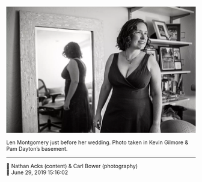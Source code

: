 ![Len Montgomery just before her wedding](assets/af7c3e7a75c5f77f420be73b62779488.webp)

Len Montgomery just before her wedding. Photo taken in Kevin Gilmore & Pam Dayton’s basement.

- - - -

<span aria-hidden="true">👥</span> Nathan Acks (content) & Carl Bower (photography)  
<span aria-hidden="true">📅</span> June 29, 2019 15:16:02
